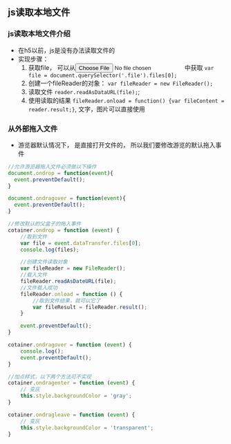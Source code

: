 ## js读取本地文件

### js读取本地文件介绍
* 在h5以前，js是没有办法读取文件的
* 实现步骤：
    1. 获取file， 可以从<input type=file>中获取 `var file = document.querySelector('.file').files[0];`
    2. 创建一个fileReader的对象： `var fileReader = new FileReader();`
    3. 读取文件 `reader.readAsDataURL(file);`;
    4. 使用读取的结果 `fileReader.onload = function() {var fileContent = reader.result;}`, 文字，图片可以直接使用

### 从外部拖入文件
* 游览器默认情况下， 是直接打开文件的， 所以我们要修改游览的默认拖入事件
```js
//允许游览器拖入文件必须做以下操作
document.ondrop = function(event){
  event.preventDefault();
}

document.ondragover = function(event){
  event.preventDefault();
}

//修改默认的父盒子的拖入事件
cotainer.ondrop = function (event) {
    //取到文件
    var file = event.dataTransfer.files[0];
    console.log(files);

    //创建文件读取对象
    var fileReader = new FileReader();
    //载入文件
    fileReader.readAsDateURL(file);
    //文件载入成功
    fileReader.onload = function () {
        //取到文件结果，就可以它了
        var fileResult = fileReader.result();
    }

    event.preventDefault();
}

cotainer.ondragover = function (event) {
    console.log();
    event.preventDefault();
}

//加点样式，以下两个方法可不实现
cotainer.ondragenter = function (event) {
    // 变灰
    this.style.backgroundColor = 'gray';
}

cotainer.ondragleave = function (event) {
    // 变灰
    this.style.backgroundColor = 'transparent';
}
```